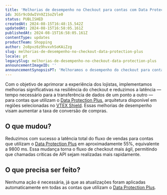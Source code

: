 ```yaml
---
title: 'Melhorias de desempenho no Checkout para contas com Data Protection Plus'
id: 3GSr9cOdwIVn9Z1SoZVle0
status: PUBLISHED
createdAt: 2024-08-15T16:48:15.542Z
updatedAt: 2024-08-15T16:58:05.161Z
publishedAt: 2024-08-15T16:58:05.161Z
contentType: updates
productTeam: Shopping
author: 2o8pvz6z9hvxvhSoKAiZzg
slug: melhorias-de-desempenho-no-checkout-data-protection-plus
locale: pt
legacySlug: melhorias-de-desempenho-no-checkout-data-protection-plus
announcementImageID: ''
announcementSynopsisPT: 'Melhoramos o desempenho do checkout para contas Data Protection Plus, reduzindo a latência em 55%.'
---
```


Com o objetivo de aprimorar a experiência dos lojistas, implementamos melhorias significativas na resiliência do checkout e reduzimos a latência — tempo necessário para a transferência de dados de um ponto a outro — para contas que utilizam o [Data Protection Plus](https://developers.vtex.com/docs/guides/data-protection-plus), arquitetura disponível em regiões selecionadas no [VTEX Shield](https://help.vtex.com/pt/tutorial/vtex-shield--2CVk6H9eY2CBtHjtDI7BFh). Essas melhorias de desempenho visam aumentar a taxa de conversão de compras.

## O que mudou?

Reduzimos com sucesso a latência total do fluxo de vendas para contas que utilizam o [Data Protection Plus](https://developers.vtex.com/docs/guides/data-protection-plus) em aproximadamente 55%, equivalente a 9800 ms. Essa mudança torna o fluxo de checkout mais ágil, permitindo que chamadas críticas de API sejam realizadas mais rapidamente.

## O que precisa ser feito?

Nenhuma ação é necessária, já que as atualizações foram aplicadas automaticamente em todas as contas que utilizam o [Data Protection Plus](https://developers.vtex.com/docs/guides/data-protection-plus).

